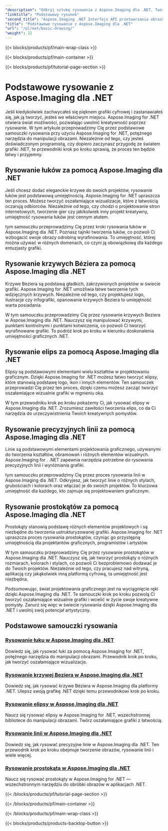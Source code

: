 ```yaml
---
"description": "Odkryj sztukę rysowania z Aspose.Imaging dla .NET. Twórz oszałamiające wizualizacje dzięki przewodnikom krok po kroku dotyczącym łuków, krzywych Beziera, elips, linii i prostokątów."
"linktitle": "Podstawowy rysunek"
"second_title": "Aspose.Imaging .NET Interfejs API przetwarzania obrazu"
"title": "Podstawowe rysowanie z Aspose.Imaging dla .NET"
"url": "/pl/net/basic-drawing/"
"weight": 22
---
```


{{< blocks/products/pf/main-wrap-class >}}

{{< blocks/products/pf/main-container >}}

{{< blocks/products/pf/tutorial-page-section >}}

# Podstawowe rysowanie z Aspose.Imaging dla .NET


Jeśli kiedykolwiek zachwycałeś się pięknem grafiki cyfrowej i zastanawiałeś się, jak ją tworzyć, jesteś we właściwym miejscu. Aspose.Imaging for .NET otwiera świat możliwości, pozwalając uwolnić kreatywność poprzez rysowanie. W tym artykule przeprowadzimy Cię przez podstawowe samouczki rysowania przy użyciu Aspose.Imaging for .NET, potężnego narzędzia do manipulacji obrazami. Niezależnie od tego, czy jesteś doświadczonym programistą, czy dopiero zaczynasz przygodę ze światem grafiki .NET, te przewodniki krok po kroku sprawią, że proces ten będzie łatwy i przyjemny.

## Rysowanie łuków za pomocą Aspose.Imaging dla .NET

Jeśli chcesz dodać eleganckie krzywe do swoich projektów, rysowanie łuków jest podstawową umiejętnością. Aspose.Imaging for .NET upraszcza ten proces. Możesz tworzyć oszałamiające wizualizacje, które z łatwością oczarują odbiorców. Niezależnie od tego, czy chodzi o projektowanie stron internetowych, tworzenie gier czy jakikolwiek inny projekt kreatywny, umiejętność rysowania łuków jest cennym atutem.

tym samouczku przeprowadzimy Cię przez kroki rysowania łuków w Aspose.Imaging dla .NET. Poznasz tajniki tworzenia łuków, co pozwoli Ci wzbogacić swoje obrazy odrobiną wyrafinowania. To umiejętność, której można używać w różnych domenach, co czyni ją obowiązkową dla każdego entuzjasty grafiki.

## Rysowanie krzywych Béziera za pomocą Aspose.Imaging dla .NET

Krzywe Beziera są podstawą gładkich, zakrzywionych projektów w świecie grafiki. Aspose.Imaging for .NET umożliwia łatwe tworzenie tych wdzięcznych krzywych. Niezależnie od tego, czy projektujesz logo, ilustracje czy infografiki, opanowanie krzywych Beziera to umiejętność warta posiadania.

W tym samouczku przeprowadzimy Cię przez rysowanie krzywych Beziera w Aspose.Imaging dla .NET. Nauczysz się manipulować krzywymi, punktami kontrolnymi i punktami kotwiczenia, co pozwoli Ci tworzyć wyrafinowane grafiki. To podróż krok po kroku w kierunku doskonalenia umiejętności graficznych .NET.

## Rysowanie elips za pomocą Aspose.Imaging dla .NET

Elipsy są podstawowymi elementami wielu kształtów w projektowaniu graficznym. Dzięki Aspose.Imaging for .NET możesz łatwo tworzyć elipsy, które stanowią podstawę logo, ikon i innych elementów. Ten samouczek przeprowadzi Cię przez ten proces, dzięki czemu możesz zacząć tworzyć oszałamiające wizualnie grafiki w mgnieniu oka.

W tym przewodniku krok po kroku pokażemy Ci, jak rysować elipsy w Aspose.Imaging dla .NET. Zrozumiesz zawiłości tworzenia elips, co da Ci narzędzia do urzeczywistnienia Twoich kreatywnych pomysłów.

## Rysowanie precyzyjnych linii za pomocą Aspose.Imaging dla .NET

Linie są podstawowymi elementami projektowania graficznego, używanymi do tworzenia kształtów, obramowań i różnych elementów wizualnych. Aspose.Imaging for . .NET zapewnia narzędzia potrzebne do rysowania precyzyjnych linii i wyróżniania grafiki.

tym samouczku przeprowadzimy Cię przez proces rysowania linii w Aspose.Imaging dla .NET. Odkryjesz, jak tworzyć linie o różnych stylach, grubościach i kolorach oraz włączać je do swoich projektów. To kluczowa umiejętność dla każdego, kto zajmuje się projektowaniem graficznym.

## Rysowanie prostokątów za pomocą Aspose.Imaging dla .NET

Prostokąty stanowią podstawę różnych elementów projektowych i są niezbędne do tworzenia ustrukturyzowanej grafiki. Aspose.Imaging for .NET upraszcza proces rysowania prostokątów, czyniąc go przystępną umiejętnością dla projektantów graficznych, programistów i artystów.

W tym samouczku przeprowadzimy Cię przez rysowanie prostokątów w Aspose.Imaging dla .NET. Nauczysz się, jak tworzyć prostokąty o różnych rozmiarach, kolorach i stylach, co pozwoli Ci bezproblemowo dodawać je do Twoich projektów. Niezależnie od tego, czy pracujesz nad witryną, aplikacją czy jakąkolwiek inną platformą cyfrową, ta umiejętność jest niezbędna.

Podsumowując, świat projektowania graficznego jest na wyciągnięcie ręki dzięki Aspose.Imaging dla .NET. Te samouczki krok po kroku pozwolą Ci tworzyć oszałamiające wizualnie grafiki i wcielić w życie swoje kreatywne pomysły. Zanurz się więc w świecie rysowania dzięki Aspose.Imaging dla .NET i uwolnij swój potencjał artystyczny.
## Podstawowe samouczki rysowania
### [Rysowanie łuku w Aspose.Imaging dla .NET](./draw-arc/)
Dowiedz się, jak rysować łuki za pomocą Aspose.Imaging for .NET, potężnego narzędzia do manipulacji obrazami. Przewodnik krok po kroku, jak tworzyć oszałamiające wizualizacje.
### [Rysowanie krzywej Beziera w Aspose.Imaging dla .NET](./draw-bezier-curve/)
Dowiedz się, jak rysować krzywe Béziera w Aspose.Imaging dla platformy .NET. Ulepsz swoją grafikę .NET dzięki temu przewodnikowi krok po kroku.
### [Rysowanie elipsy w Aspose.Imaging dla .NET](./draw-ellipse/)
Naucz się rysować elipsy w Aspose.Imaging for .NET, wszechstronnej bibliotece do manipulacji obrazami. Twórz oszałamiające grafiki z łatwością.
### [Rysowanie linii w Aspose.Imaging dla .NET](./draw-lines/)
Dowiedz się, jak rysować precyzyjne linie w Aspose.Imaging dla .NET. Ten przewodnik krok po kroku obejmuje tworzenie obrazów, rysowanie linii i wiele więcej.
### [Rysowanie prostokąta w Aspose.Imaging dla .NET](./draw-rectangle/)
Naucz się rysować prostokąty w Aspose.Imaging for .NET — wszechstronnym narzędziu do obróbki obrazów w aplikacjach .NET.

{{< /blocks/products/pf/tutorial-page-section >}}

{{< /blocks/products/pf/main-container >}}

{{< /blocks/products/pf/main-wrap-class >}}

{{< blocks/products/products-backtop-button >}}